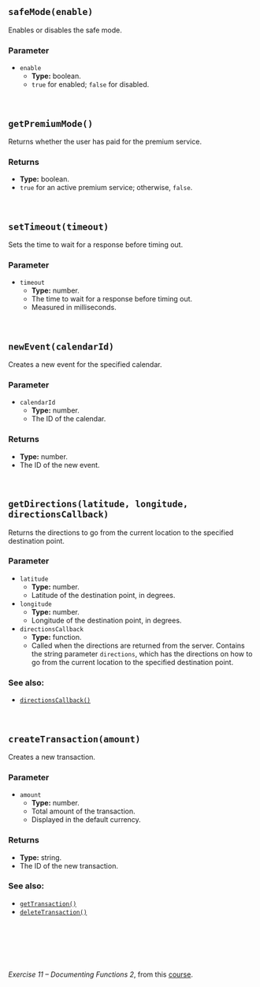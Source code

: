 ## `safeMode(enable)`
Enables or disables the safe mode.
### Parameter
* `enable`
    * **Type:** boolean.
    * `true` for enabled; `false` for disabled.
<br>

## `getPremiumMode()`
Returns whether the user has paid for the premium service.
### Returns
* **Type:** boolean.
* `true` for an active premium service; otherwise, `false`.
<br>

## `setTimeout(timeout)`
Sets the time to wait for a response before timing out.
### Parameter
* `timeout`
    * **Type:** number.
    * The time to wait for a response before timing out.
    * Measured in milliseconds.
<br>

## `newEvent(calendarId)`
Creates a new event for the specified calendar.
### Parameter
* `calendarId`
    * **Type:** number.
    * The ID of the calendar.
### Returns
* **Type:** number.
* The ID of the new event.
<br>

## `getDirections(latitude, longitude, directionsCallback)`
Returns the directions to go from the current location to the specified destination point.
### Parameter
* `latitude`
    * **Type:** number.
    * Latitude of the destination point, in degrees.
* `longitude`
    * **Type:** number.
    * Longitude of the destination point, in degrees.
* `directionsCallback`
    * **Type:** function.
    * Called when the directions are returned from the server. Contains the string parameter `directions`, which has the directions on how to go from the current location to the specified destination point.
### See also:
* [`directionsCallback()`]
<br>

## `createTransaction(amount)`
Creates a new transaction.
### Parameter
* `amount`
    * **Type:** number.
    * Total amount of the transaction.
    * Displayed in the default currency.
### Returns
* **Type:** string.
* The ID of the new transaction.
### See also:
* [`getTransaction()`]
* [`deleteTransaction()`]
<br>

[`directionsCallback()`]: https://justaninventedurl.com
[`getTransaction()`]: https://secondinventedurl.com
[`deleteTransaction()`]: https://thirdinventedurl.com
<br><br><br>

*Exercise 11 – Documenting Functions 2*, from this [course].

[course]: https://www.udemy.com/course/coding-for-writers-1-basic-programming/